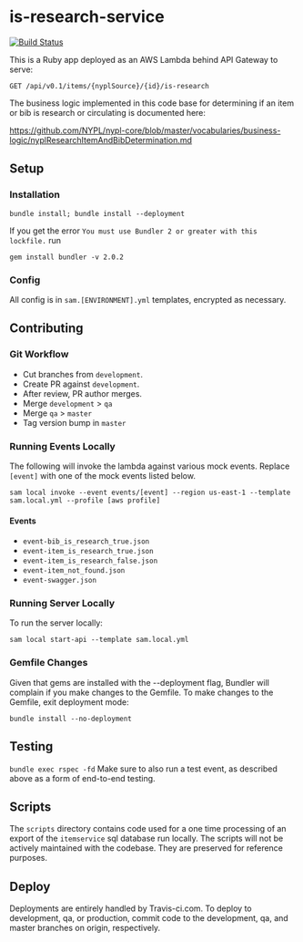 # is-research-service

[![Build Status](https://travis-ci.com/NYPL/is-research-service.svg?branch=master)](https://travis-ci.com/NYPL/is-research-service)

This is a Ruby app deployed as an AWS Lambda behind API Gateway to serve:

``GET /api/v0.1/items/{nyplSource}/{id}/is-research``

The business logic implemented in this code base for determining if an item or bib is research or circulating is documented here:

https://github.com/NYPL/nypl-core/blob/master/vocabularies/business-logic/nyplResearchItemAndBibDetermination.md

## Setup
### Installation

``bundle install; bundle install --deployment``

If you get the error ``You must use Bundler 2 or greater with this lockfile.`` run

``gem install bundler -v 2.0.2``

### Config
All config is in `sam.[ENVIRONMENT].yml` templates, encrypted as necessary.

## Contributing
### Git Workflow
 * Cut branches from `development`.
 * Create PR against `development`.
 * After review, PR author merges.
 * Merge `development` > `qa`
 * Merge `qa` > `master`
 * Tag version bump in `master`

### Running Events Locally
The following will invoke the lambda against various mock events. Replace `[event]` with one of the mock events listed below.

``sam local invoke --event events/[event] --region us-east-1 --template sam.local.yml --profile [aws profile]``

#### Events
 * `event-bib_is_research_true.json`
 * `event-item_is_research_true.json`
 * `event-item_is_research_false.json`
 * `event-item_not_found.json`
 * `event-swagger.json`


### Running Server Locally
To run the server locally:

``sam local start-api --template sam.local.yml``

### Gemfile Changes
Given that gems are installed with the --deployment flag, Bundler will complain if you make changes to the Gemfile. To make changes to the Gemfile, exit deployment mode:

``bundle install --no-deployment``

## Testing

``bundle exec rspec -fd``
Make sure to also run a test event, as described above as a form of end-to-end testing.

## Scripts
The `scripts` directory contains code used for a one time processing of an export of the `itemservice` sql database run locally. The scripts will not be actively maintained with the codebase. They are preserved for reference purposes.

## Deploy
Deployments are entirely handled by Travis-ci.com. To deploy to development, qa, or production, commit code to the development, qa, and master branches on origin, respectively.
